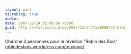 ```yaml
---
layout: post
microblog: true
audio: 
date: 2007-12-24 02:00:00 +0200
guid: http://xtof.micro.blog/2007/12/24/t529088732.html
---
```

Cherche 3 personnes pour le réveillon "Robin des Bois" [robindesbois.wordpress.com/musique/](http://robindesbois.wordpress.com/musique/)
